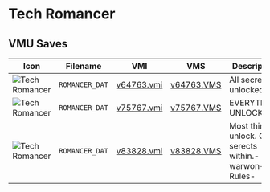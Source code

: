 # Tech Romancer

## VMU Saves

| Icon | Filename | VMI | VMS | Description |
|------|----------|-----|-----|-------------|
| ![Tech Romancer](../icons/ROMANCER_DAT.GIF) | `ROMANCER_DAT` | [v64763.vmi](v64763.vmi) | [v64763.VMS](v64763.VMS) | All secrets unlocked 
| ![Tech Romancer](../icons/ROMANCER_DAT.GIF) | `ROMANCER_DAT` | [v75767.vmi](v75767.vmi) | [v75767.VMS](v75767.VMS) | EVERYTHING UNLOCKED 
| ![Tech Romancer](../icons/ROMANCER_DAT.GIF) | `ROMANCER_DAT` | [v83828.vmi](v83828.vmi) | [v83828.VMS](v83828.VMS) | Most things unlock. Great serects within.-warwon-Rules- 
